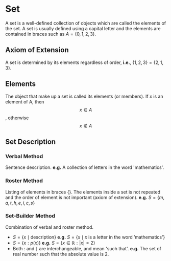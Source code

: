 # Set

A set is a well-defined collection of objects which are called the elements of the set. A set is usually defined using a capital letter and the elements are contained in braces such as $A = \{0,1,2,3\}$.

## Axiom of Extension
A set is determined by its elements regardless of order, **i.e.**, $\{1,2,3\} = \{2,1,3\}$. 

## Elements
The object that make up a set is called its elements (or members). If $x$ is an element of A, then $$x \in A$$, otherwise $$x \not\in A$$

## Set Description
### Verbal Method
Sentence description. **e.g.** A collection of letters in the word 'mathematics'.

### Roster Method
Listing of elements in braces $\{ \}$. The elements inside a set is not repeated and the order of element is not important (axiom of extension). **e.g.** $S = \{m,a,t,h,e,i,c,s\}$

### Set-Builder Method
Combination of verbal and roster method.
- $S = \{x \mid \text{description}\}$ **e.g.** $S = \{x \mid x \text{ is a letter in the word 'mathematics'}\}$
- $S = \{x : p(x)\}$ **e.g.** $S = \{x \in \mathbb{R}: \lvert x \rvert = 2\}$
- Both $:$ and $\mid$ are interchangeable, and mean 'such that'. **e.g.** The set of real number such that the absolute value is $2$.